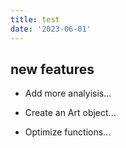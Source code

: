 ```yaml
---
title: test
date: '2023-06-01'
---
```



## new features

- Add more analyisis...

- Create an Art object...

- Optimize functions...
